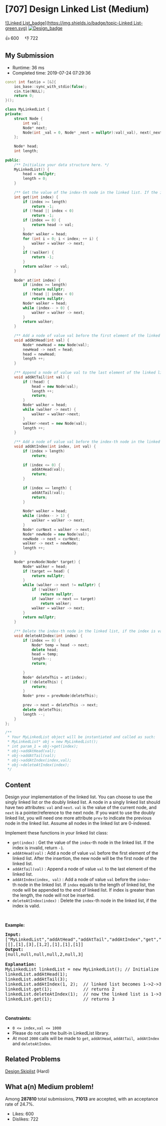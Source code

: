 # [707] Design Linked List (Medium)

[![Linked List_badge](https://img.shields.io/badge/topic-Linked List-green.svg)](https://leetcode.com/problems/design-linked-list/)  [![Design_badge](https://img.shields.io/badge/topic-Design-green.svg)](https://leetcode.com/problems/design-linked-list/) 

:+1: 600 &nbsp; &nbsp; :thumbsdown: 722

## My Submission

- Runtime: 36 ms
- Completed time: 2019-07-24 07:29:36

```cpp
const int fastio = [&]{
    ios_base::sync_with_stdio(false); 
    cin.tie(NULL);
    return 0;
}();

class MyLinkedList {
private:
    struct Node {
        int val;
        Node* next;
        Node(int _val = 0, Node* _next = nullptr):val(_val), next(_next) {}
    };
    
    Node* head;
    int length;
    
public:
    /** Initialize your data structure here. */
    MyLinkedList() {
        head = nullptr;
        length = 0;
    }
    
    /** Get the value of the index-th node in the linked list. If the index is invalid, return -1. */
    int get(int index) {
        if (index >= length) 
            return -1;
        if (!head || index < 0)
            return -1;
        if (index == 0) {
            return head -> val;
        }
        Node* walker = head;
        for (int i = 0; i < index; ++ i) {
            walker = walker -> next;
        }
        if (!walker) {
            return -1;
        }
        return walker -> val;
    }
    
    Node* at(int index) {
        if (index >= length) 
            return nullptr;
        if (!head || index < 0)
            return nullptr;
        Node* walker = head;
        while (index-- > 0) {
            walker = walker -> next;
        }
        return walker;
    }
    
    /** Add a node of value val before the first element of the linked list. After the insertion, the new node will be the first node of the linked list. */
    void addAtHead(int val) {
        Node* newHead = new Node(val);
        newHead -> next = head;
        head = newHead;
        length ++;
    }
    
    /** Append a node of value val to the last element of the linked list. */
    void addAtTail(int val) {
        if (!head) {
            head = new Node(val);
            length ++;
            return;
        }
        Node* walker = head;
        while (walker -> next) {
            walker = walker->next;
        }
        walker->next = new Node(val);
        length ++;
    }
    
    /** Add a node of value val before the index-th node in the linked list. If index equals to the length of linked list, the node will be appended to the end of linked list. If index is greater than the length, the node will not be inserted. */
    void addAtIndex(int index, int val) {
        if (index > length)
            return;
        
        if (index <= 0) {
            addAtHead(val);
            return;
        }
        
        if (index == length) {
            addAtTail(val);
            return;
        }
        
        Node* walker = head;
        while (index-- > 1) {
            walker = walker -> next;
        }
        Node* curNext = walker -> next;
        Node* newNode = new Node(val);
        newNode -> next = curNext;
        walker -> next = newNode;
        length ++;
    }
    
    Node* prevNode(Node* target) {
        Node* walker = head;
        if (target == head) {
            return nullptr;
        }
        while (walker -> next != nullptr) {
            if (!walker)
                return nullptr;
            if (walker -> next == target)
                return walker;
            walker = walker -> next;
        }
        return nullptr;
    }
    
    /** Delete the index-th node in the linked list, if the index is valid. */
    void deleteAtIndex(int index) {
        if (index == 0) {
            Node* temp = head -> next;
            delete head;
            head = temp;
            length--;
            return;
            
        }
        Node* deleteThis = at(index);
        if (!deleteThis) {
            return;
        }
        Node* prev = prevNode(deleteThis);
        
        prev -> next = deleteThis -> next;
        delete deleteThis;
        length --;
    }
};

/**
 * Your MyLinkedList object will be instantiated and called as such:
 * MyLinkedList* obj = new MyLinkedList();
 * int param_1 = obj->get(index);
 * obj->addAtHead(val);
 * obj->addAtTail(val);
 * obj->addAtIndex(index,val);
 * obj->deleteAtIndex(index);
 */
```

## Content
<p>Design your&nbsp;implementation of the linked list. You can choose to use the singly linked list or the doubly linked list. A node in a singly&nbsp;linked list should have two attributes: <code>val</code>&nbsp;and <code>next</code>. <code>val</code> is the value of the current node, and <code>next</code>&nbsp;is&nbsp;a&nbsp;pointer/reference to the next node. If you want to use the doubly linked list,&nbsp;you will need&nbsp;one more attribute <code>prev</code> to indicate the previous node in the linked list. Assume all nodes in the linked list are 0-indexed.</p>

<p>Implement these functions in your linked list class:</p>

<ul>
	<li><code>get(index)</code> : Get the value of&nbsp;the <code>index</code>-th&nbsp;node in the linked list. If the index is invalid, return <code>-1</code>.</li>
	<li><code>addAtHead(val)</code> : Add a node of value <code>val</code>&nbsp;before the first element of the linked list. After the insertion, the new node will be the first node of the linked list.</li>
	<li><code>addAtTail(val)</code> : Append a node of value <code>val</code>&nbsp;to the last element of the linked list.</li>
	<li><code>addAtIndex(index, val)</code> : Add a node of value <code>val</code>&nbsp;before the <code>index</code>-th&nbsp;node in the linked list.&nbsp;If <code>index</code>&nbsp;equals&nbsp;to the length of&nbsp;linked list, the node will be appended to the end of linked list. If index is greater than the length, the node will not be inserted.</li>
	<li><code>deleteAtIndex(index)</code> : Delete&nbsp;the <code>index</code>-th&nbsp;node in the linked list, if the index is valid.</li>
</ul>

<p>&nbsp;</p>

<p><strong>Example:</strong></p>

<pre>
<b>Input: </b>
[&quot;MyLinkedList&quot;,&quot;addAtHead&quot;,&quot;addAtTail&quot;,&quot;addAtIndex&quot;,&quot;get&quot;,&quot;deleteAtIndex&quot;,&quot;get&quot;]
[[],[1],[3],[1,2],[1],[1],[1]]
<b>Output: </b> 
[null,null,null,null,2,null,3]

<b>Explanation:</b>
MyLinkedList linkedList = new MyLinkedList(); // Initialize empty LinkedList
linkedList.addAtHead(1);
linkedList.addAtTail(3);
linkedList.addAtIndex(1, 2);  // linked list becomes 1-&gt;2-&gt;3
linkedList.get(1);            // returns 2
linkedList.deleteAtIndex(1);  // now the linked list is 1-&gt;3
linkedList.get(1);&nbsp;&nbsp;&nbsp;         // returns 3
</pre>

<p>&nbsp;</p>
<p><strong>Constraints:</strong></p>

<ul>
	<li><code>0 &lt;= index,val &lt;= 1000</code></li>
	<li>Please do not use the built-in LinkedList library.</li>
	<li>At most <code>2000</code>&nbsp;calls will be made to&nbsp;<code>get</code>,&nbsp;<code>addAtHead</code>,&nbsp;<code>addAtTail</code>,&nbsp; <code>addAtIndex</code> and&nbsp;<code>deleteAtIndex</code>.</li>
</ul>


## Related Problems
[Design Skiplist](https://leetcode.com/problems/design-skiplist/) (Hard) <br>

## What a(n) Medium problem!
Among **287810** total submissions, **71013** are accepted, with an acceptance rate of 24.7%. <br>

- Likes: 600
- Dislikes: 722

